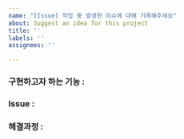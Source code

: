 ```yaml
---
name: "[Issue] 작업 중 발생한 이슈에 대해 기록해주세요"
about: Suggest an idea for this project
title: ''
labels: ''
assignees: ''

---
```


### 구현하고자 하는 기능 :


### Issue :


### 해결과정 :
